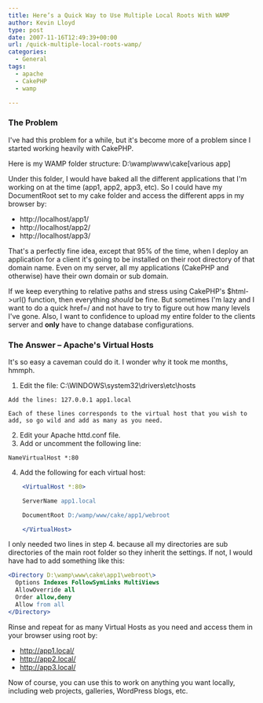 ```yaml
---
title: Here’s a Quick Way to Use Multiple Local Roots With WAMP
author: Kevin Lloyd
type: post
date: 2007-11-16T12:49:39+00:00
url: /quick-multiple-local-roots-wamp/
categories:
  - General
tags:
  - apache
  - CakePHP
  - wamp

---
```

### The Problem

I've had this problem for a while, but it's become more of a problem since I started working heavily with CakePHP.

Here is my WAMP folder structure: D:\wamp\www\cake\[various app]

Under this folder, I would have baked all the different applications that I'm working on at the time (app1, app2, app3, etc). So I could have my DocumentRoot set to my cake folder and access the different apps in my browser by:

  * http://localhost/app1/
  * http://localhost/app2/
  * http://localhost/app3/

That's a perfectly fine idea, except that 95% of the time, when I deploy an application for a client it's going to be installed on their root directory of that domain name. Even on my server, all my applications (CakePHP and otherwise) have their own domain or sub domain.

If we keep everything to relative paths and stress using CakePHP's $html->url() function, then everything _should_ be fine. But sometimes I'm lazy and I want to do a quick href=/ and not have to try to figure out how many levels I've gone. Also, I want to confidence to upload my entire folder to the clients server and **only** have to change database configurations.

### The Answer &#8211; Apache's Virtual Hosts

It's so easy a caveman could do it. I wonder why it took me months, hmmph.

  1. Edit the file: C:\WINDOWS\system32\drivers\etc\hosts

    Add the lines: 127.0.0.1 app1.local

    Each of these lines corresponds to the virtual host that you wish to add, so go wild and add as many as you need.
  2. Edit your Apache httd.conf file.
  3. Add or uncomment the following line:

    NameVirtualHost *:80
  4. Add the following for each virtual host:

```apache
    <VirtualHost *:80>

    ServerName app1.local

    DocumentRoot D:/wamp/www/cake/app1/webroot

    </VirtualHost>
```

I only needed two lines in step 4. because all my directories are sub directories of the main root folder so they inherit the settings. If not, I would have had to add something like this:


```apache
<Directory D:\wamp\www\cake\app1\webroot\>
  Options Indexes FollowSymLinks MultiViews
  AllowOverride all
  Order allow,deny
  Allow from all
</Directory>
```


Rinse and repeat for as many Virtual Hosts as you need and access them in your browser using root by:

  * http://app1.local/
  * http://app2.local/
  * http://app3.local/

Now of course, you can use this to work on anything you want locally, including web projects, galleries, WordPress blogs, etc.